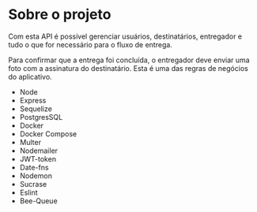 <h1>Sobre o projeto</h1>

Com esta API é possível gerenciar usuários, destinatários, entregador e tudo o que for necessário para o fluxo de entrega.

Para confirmar que a entrega foi concluída, o entregador deve enviar uma foto com a assinatura do destinatário. Esta é uma das regras de negócios do aplicativo.

<ul>
  <li>Node</li>
  <li>Express</li>
  <li>Sequelize</li>
  <li>PostgresSQL</li>
  <li>Docker</li>
  <li>Docker Compose</li>
  <li>Multer</li>
  <li>Nodemailer</li>
  <li>JWT-token</li>
  <li>Date-fns</li>
  <li>Nodemon</li>
  <li>Sucrase</li>
  <li>Eslint</li>
  <li>Bee-Queue</li>
</ul>
